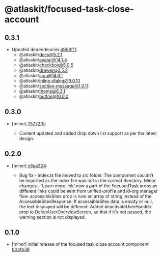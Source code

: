 # @atlaskit/focused-task-close-account

## 0.3.1
- Updated dependencies [6998f11](https://bitbucket.org/atlassian/atlaskit-mk-2/commits/6998f11):
  - @atlaskit/docs@5.2.1
  - @atlaskit/avatar@14.1.4
  - @atlaskit/checkbox@5.0.6
  - @atlaskit/drawer@2.5.2
  - @atlaskit/icon@14.6.1
  - @atlaskit/inline-dialog@9.0.10
  - @atlaskit/section-message@1.0.11
  - @atlaskit/theme@6.2.1
  - @atlaskit/button@10.0.0

## 0.3.0
- [minor] [75772f8](https://bitbucket.org/atlassian/atlaskit-mk-2/commits/75772f8):

  - Content updated and added drop down list support as per the latest design.

## 0.2.0
- [minor] [c8ea304](https://bitbucket.org/atlassian/atlaskit-mk-2/commits/c8ea304):

  - Bug fix - index.ts file moved to src folder. The component couldn’t be imported as the index file was not in the correct directory. Minor changes - ‘Learn more link’ now a part of the FocusedTask props as different links could be sent from unified-profile and id-org manager flow. accessibleSites prop is now an array of string instead of the AccessibleSitesResponse. If accessibleSites data is empty or null, the text displayed will be different. Added deactivateUserHandler prop to DeleteUserOverviewScreen, so that if it's not passed, the warning section is not displayed.

## 0.1.0
- [minor] initial release of the focused task close account component [b0bfb38](https://bitbucket.org/atlassian/atlaskit-mk-2/commits/b0bfb38)
